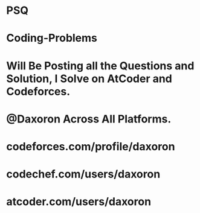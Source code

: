 # PSQ
# Coding-Problems
# Will Be Posting all the Questions and Solution, I Solve on AtCoder and Codeforces.
# @Daxoron Across All Platforms.
# codeforces.com/profile/daxoron
# codechef.com/users/daxoron
# atcoder.com/users/daxoron